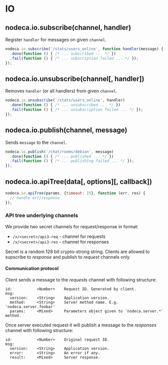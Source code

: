 IO
==

## nodeca.io.subscribe(channel, handler)

Register `handler` for messages on given `channel`.

``` javascript
nodeca.io.subscribe('/stats/users_online', function handler(message) { /* ... */  })
  .done(function () { /* ... subscribed ... */ })
  .fail(function () { /* ... subscription failed ... */ });
});
```


## nodeca.io.unsubscribe(channel[, handler])

Removes `handler` (or all handlers) from given `channel`.

``` javascript
nodeca.io.unsubscribe('/stats/users_online', handler)
  .done(function () { /* ... unsubscribed ... */ })
  .fail(function () { /* ... unsubscription failed ... */ });
});
```


## nodeca.io.publish(channel, message)

Sends `message` to the `channel`.

``` javascript
nodeca.io.publish('/chat/rooms/debian', message)
  .done(function () { /* ... published ... */ })
  .fail(function () { /* ... publishing failed ... */ });
});
```

## nodeca.io.apiTree(data[, options][, callback])

``` javascript
nodeca.io.apiTree(params, {timeout: 15}, function (err, res) {
  // handle err/response
});
```

### API tree underlying channels

We provide two secret channels for request/response in format:

- `/x/<secret>/api3-req` - channel for requests
- `/x/<secret>/api3-res` - channel for responses

Secret is a random 128 bit crypto-strong string. Clients are allowed to
supscribe to _response_ and publish to _request_ channels only.


#### Communication protocol

Client sends a message to the _requests_ channel with following structure:

    id:           <Number>    Request ID. Generated by client.
    msg:
      version:    <String>    Application version.
      method:     <String>    Server method name. E.g. 'nodeca.server.foobar'
      params:     <Mixed>     Parameters object given to `nodeca.server.*` method.

Once server executed request it will publish a message to the _responses_
channel with following structure:

    id:           <Number>    Original request ID.
    msg:
      version:    <String>    Application version.
      error:      <String>    An error if any.
      result:     <Mixed>     Server response.

